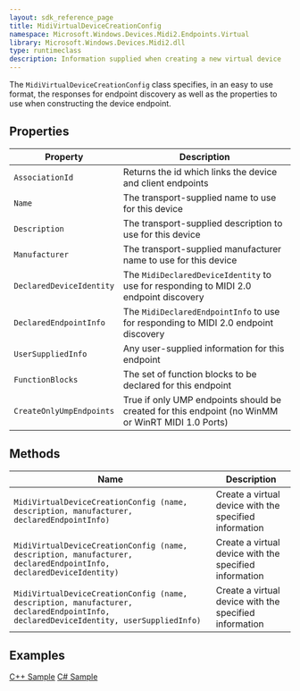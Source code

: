 ```yaml
---
layout: sdk_reference_page
title: MidiVirtualDeviceCreationConfig
namespace: Microsoft.Windows.Devices.Midi2.Endpoints.Virtual
library: Microsoft.Windows.Devices.Midi2.dll
type: runtimeclass
description: Information supplied when creating a new virtual device
---
```


The `MidiVirtualDeviceCreationConfig` class specifies, in an easy to use format, the responses for endpoint discovery as well as the properties to use when constructing the device endpoint.

## Properties

| Property | Description |
| --------------- | ----------- |
| `AssociationId` | Returns the id which links the device and client endpoints |
| `Name` | The transport-supplied name to use for this device |
| `Description` | The transport-supplied description to use for this device |
| `Manufacturer` | The transport-supplied manufacturer name to use for this device |
| `DeclaredDeviceIdentity` | The `MidiDeclaredDeviceIdentity` to use for responding to MIDI 2.0 endpoint discovery |
| `DeclaredEndpointInfo` | The `MidiDeclaredEndpointInfo` to use for responding to MIDI 2.0 endpoint discovery |
| `UserSuppliedInfo` | Any user-supplied information for this endpoint  |
| `FunctionBlocks` | The set of function blocks to be declared for this endpoint |
| `CreateOnlyUmpEndpoints` | True if only UMP endpoints should be created for this endpoint (no WinMM or WinRT MIDI 1.0 Ports) |

## Methods

| Name | Description |
| --------------- | ----------- |
| `MidiVirtualDeviceCreationConfig (name, description, manufacturer, declaredEndpointInfo)` | Create a virtual device with the specified information|
| `MidiVirtualDeviceCreationConfig (name, description, manufacturer, declaredEndpointInfo, declaredDeviceIdentity)` | Create a virtual device with the specified information |
| `MidiVirtualDeviceCreationConfig (name, description, manufacturer, declaredEndpointInfo, declaredDeviceIdentity, userSuppliedInfo)` | Create a virtual device with the specified information |

## Examples

[C++ Sample](https://github.com/microsoft/MIDI/blob/main/samples/cpp-winrt/simple-app-to-app-midi/main.cpp)
[C# Sample](https://github.com/microsoft/MIDI/tree/main/samples/csharp-net/virtual-device-app-winui)
